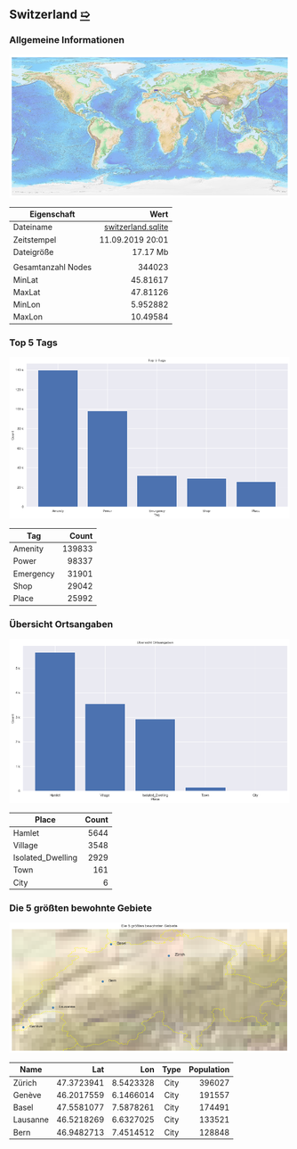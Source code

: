 ## Switzerland [&#10159;](switzerland.sqlite)

### Allgemeine Informationen

![Overview](./Images/switzerland_overview.png)

|Eigenschaft|Wert|
|-|-:|
Dateiname|[switzerland.sqlite](switzerland.sqlite)|
Zeitstempel|11.09.2019 20:01|
Dateigr&ouml;&szlig;e|17.17 Mb|
|||
Gesamtanzahl Nodes|344023|
|MinLat|45.81617|
|MaxLat|47.81126|
|MinLon|5.952882|
|MaxLon|10.49584|

### Top 5 Tags

![Tags](./Images/switzerland_tags.png)

|Tag|Count|
|-|-:|
|Amenity|139833|
|Power|98337|
|Emergency|31901|
|Shop|29042|
|Place|25992|

### &Uuml;bersicht Ortsangaben

![Places](./Images/switzerland_places.png)

|Place|Count|
|-|-:|
|Hamlet|5644|
|Village|3548|
|Isolated_Dwelling|2929|
|Town|161|
|City|6|

### Die 5 gr&ouml;&szlig;ten bewohnte Gebiete

![Places](./Images/switzerland_topplaces.png)

|Name|Lat|Lon|Type|Population|
|----|--:|--:|:--:|---------:|
|Zürich|47.3723941|8.5423328|City|396027|
|Genève|46.2017559|6.1466014|City|191557|
|Basel|47.5581077|7.5878261|City|174491|
|Lausanne|46.5218269|6.6327025|City|133521|
|Bern|46.9482713|7.4514512|City|128848|
